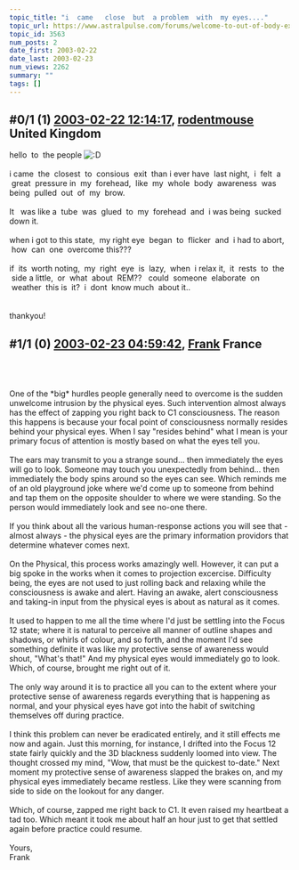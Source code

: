 ```yaml
---
topic_title: "i  came   close  but  a problem  with  my eyes...."
topic_url: https://www.astralpulse.com/forums/welcome-to-out-of-body-experiences!/i-came-close-but-a-problem-with-my-eyes
topic_id: 3563
num_posts: 2
date_first: 2003-02-22
date_last: 2003-02-23
num_views: 2262
summary: ""
tags: []
---
```


## \#0/1 (1) [2003-02-22 12:14:17](https://www.astralpulse.com/forums/index.php?msg=119284), [rodentmouse](https://www.astralpulse.com/forums/profile/?u=554) United Kingdom ##
<section>
hello  to  the people
<img alt=":D" class="smiley" src="https://www.astralpulse.com/forums/Smileys/fugue/cheesy.png" title="Cheesy"/>
<br>
<br>
i came  the  closest  to  consious  exit  than i ever have  last night,  i  felt  a  great  pressure in  my  forehead,  like  my  whole  body  awareness  was being  pulled  out  of  my  brow.
<br>
<br>
It   was like a  tube  was  glued  to  my  forehead  and  i was being  sucked down it.
<br>
<br>
when i got to this state,  my right eye  began  to  flicker  and  i had to abort,  how  can  one  overcome this???
<br>
<br>
if  its  worth noting,  my  right  eye  is  lazy,  when  i relax it,  it  rests  to  the  side a little,  or  what  about  REM??   could  someone  elaborate  on  weather  this is  it?  i  dont  know much  about it..
<br>
<br>
<br>
thankyou!
<br>
</section>

## \#1/1 (0) [2003-02-23 04:59:42](https://www.astralpulse.com/forums/index.php?msg=23436), [Frank](https://www.astralpulse.com/forums/profile/?u=359) France ##
<section>
<br>
<br>
<br>
One of the *big* hurdles people generally need to overcome is the sudden unwelcome intrusion by the physical eyes. Such intervention almost always has the effect of zapping you right back to C1 consciousness. The reason this happens is because your focal point of consciousness normally resides behind your physical eyes. When I say "resides behind" what I mean is your primary focus of attention is mostly based on what the eyes tell you.
<br>
<br>
The ears may transmit to you a strange sound... then immediately the eyes will go to look. Someone may touch you unexpectedly from behind... then immediately the body spins around so the eyes can see. Which reminds me of an old playground joke where we'd come up to someone from behind and tap them on the opposite shoulder to where we were standing. So the person would immediately look and see no-one there.
<br>
<br>
If you think about all the various human-response actions you will see that - almost always - the physical eyes are the primary information providors that determine whatever comes next.
<br>
<br>
On the Physical, this process works amazingly well. However, it can put a big spoke in the works when it comes to projection excercise. Difficulty being, the eyes are not used to just rolling back and relaxing while the consciousness is awake and alert. Having an awake, alert consciousness and taking-in input from the physical eyes is about as natural as it comes.
<br>
<br>
It used to happen to me all the time where I'd just be settling into the Focus 12 state; where it is natural to perceive all manner of outline shapes and shadows, or whirls of colour, and so forth, and the moment I'd see something definite it was like my protective sense of awareness would shout, "What's that!" And my physical eyes would immediately go to look. Which, of course, brought me right out of it.
<br>
<br>
The only way around it is to practice all you can to the extent where your protective sense of awareness regards everything that is happening as normal, and your physical eyes have got into the habit of switching themselves off during practice.
<br>
<br>
I think this problem can never be eradicated entirely, and it still effects me now and again. Just this morning, for instance, I drifted into the Focus 12 state fairly quickly and the 3D blackness suddenly loomed into view. The thought crossed my mind, "Wow, that must be the quickest to-date." Next moment my protective sense of awareness slapped the brakes on, and my physical eyes immediately became restless. Like they were scanning from side to side on the lookout for any danger.
<br>
<br>
Which, of course, zapped me right back to C1. It even raised my heartbeat a tad too. Which meant it took me about half an hour just to get that settled again before practice could resume.
<br>
<br>
Yours,
<br>
Frank
<br>
<br>
<br>
<br>
</section>